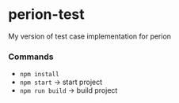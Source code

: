 # perion-test
My version of test case implementation for perion

### Commands

- `npm install`
- `npm start` → start project
- `npm run build` → build project
